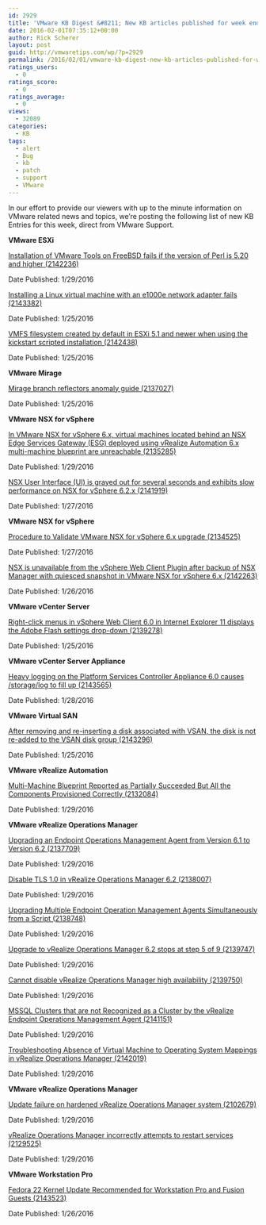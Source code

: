 ```yaml
---
id: 2929
title: 'VMware KB Digest &#8211; New KB articles published for week ending 1/30/15'
date: 2016-02-01T07:35:12+00:00
author: Rick Scherer
layout: post
guid: http://vmwaretips.com/wp/?p=2929
permalink: /2016/02/01/vmware-kb-digest-new-kb-articles-published-for-week-ending-13015/
ratings_users:
  - 0
ratings_score:
  - 0
ratings_average:
  - 0
views:
  - 32089
categories:
  - KB
tags:
  - alert
  - Bug
  - kb
  - patch
  - support
  - VMware
---
```

In our effort to provide our viewers with up to the minute information on VMware related news and topics, we&#8217;re posting the following list of new KB Entries for this week, direct from VMware Support.

<!--more-->

**VMware ESXi**
  
[Installation of VMware Tools on FreeBSD fails if the version of Perl is 5.20 and higher (2142236)](http://vmw.re/1P9BF1E)
  
Date Published: 1/29/2016
  
[Installing a Linux virtual machine with an e1000e network adapter fails (2143382)](http://vmw.re/1SnkrEi)
  
Date Published: 1/25/2016
  
[VMFS filesystem created by default in ESXi 5.1 and newer when using the kickstart scripted installation (2142438)](http://vmw.re/1P9BF1F)
  
Date Published: 1/25/2016

**VMware Mirage**
  
[Mirage branch reflectors anomaly guide (2137027)](http://vmw.re/1Snkpw8)
  
Date Published: 1/25/2016

**VMware NSX for vSphere**
  
[In VMware NSX for vSphere 6.x, virtual machines located behind an NSX Edge Services Gateway (ESG) deployed using vRealize Automation 6.x multi-machine blueprint are unreachable (2135285)](http://vmw.re/1P9BDab)
  
Date Published: 1/29/2016
  
[NSX User Interface (UI) is grayed out for several seconds and exhibits slow performance on NSX for vSphere 6.2.x (2141919)](http://vmw.re/1Snkpw9)
  
Date Published: 1/27/2016

**VMware NSX for vSphere**
  
[Procedure to Validate VMware NSX for vSphere 6.x upgrade (2134525)](http://vmw.re/1P9BDae)
  
Date Published: 1/27/2016
  
[NSX is unavailable from the vSphere Web Client Plugin after backup of NSX Manager with quiesced snapshot in VMware NSX for vSphere 6.x (2142263)](http://vmw.re/1Snkpwa)
  
Date Published: 1/26/2016

**VMware vCenter Server**
  
[Right-click menus in vSphere Web Client 6.0 in Internet Explorer 11 displays the Adobe Flash settings drop-down (2139278)](http://vmw.re/1P9BDaf)
  
Date Published: 1/25/2016

**VMware vCenter Server Appliance**
  
[Heavy logging on the Platform Services Controller Appliance 6.0 causes /storage/log to fill up (2143565)](http://vmw.re/1Snkpwb)
  
Date Published: 1/28/2016

**VMware Virtual SAN**
  
[After removing and re-inserting a disk associated with VSAN, the disk is not re-added to the VSAN disk group (2143296)](http://vmw.re/1P9BDai)
  
Date Published: 1/25/2016

**VMware vRealize Automation**
  
[Multi-Machine Blueprint Reported as Partially Succeeded But All the Components Provisioned Correctly (2132084)](http://vmw.re/1SnkrEj)
  
Date Published: 1/29/2016

**VMware vRealize Operations Manager**
  
[Upgrading an Endpoint Operations Management Agent from Version 6.1 to Version 6.2 (2137709)](http://vmw.re/1P9BF1O)
  
Date Published: 1/29/2016
  
[Disable TLS 1.0 in vRealize Operations Manager 6.2 (2138007)](http://vmw.re/1Snkpwe)
  
Date Published: 1/29/2016
  
[Upgrading Multiple Endpoint Operation Management Agents Simultaneously from a Script (2138748)](http://vmw.re/1P9BDqw)
  
Date Published: 1/29/2016
  
[Upgrade to vRealize Operations Manager 6.2 stops at step 5 of 9 (2139747)](http://vmw.re/1Snkpwf)
  
Date Published: 1/29/2016
  
[Cannot disable vRealize Operations Manager high availability (2139750)](http://vmw.re/1P9BF1P)
  
Date Published: 1/29/2016
  
[MSSQL Clusters that are not Recognized as a Cluster by the vRealize Endpoint Operations Management Agent (2141151)](http://vmw.re/1SnkrEm)
  
Date Published: 1/29/2016
  
[Troubleshooting Absence of Virtual Machine to Operating System Mappings in vRealize Operations Manager (2142019)](http://vmw.re/1P9BDqy)
  
Date Published: 1/29/2016

**VMware vRealize Operations Manager**
  
[Update failure on hardened vRealize Operations Manager system (2102679)](http://vmw.re/1SnkrEq)
  
Date Published: 1/29/2016
  
[vRealize Operations Manager incorrectly attempts to restart services (2129525)](http://vmw.re/1P9BDqz)
  
Date Published: 1/29/2016

**VMware Workstation Pro**
  
[Fedora 22 Kernel Update Recommended for Workstation Pro and Fusion Guests (2143523)](http://vmw.re/1SnkrEs)
  
Date Published: 1/26/2016